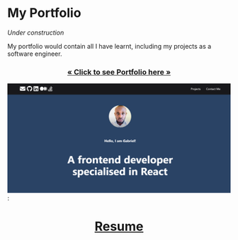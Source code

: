 # My Portfolio

 <i>Under construction</i>
 
My portfolio would contain all I have learnt, including my projects as a software engineer.

<h3 align="center"><a href="https://zeegab.vercel.app/"><strong>« Click to see Portfolio here »</strong></a></h3>

![Alt](https://github.com/Zeelgabriels/my-portfolio/blob/main/Portfolio%20Page.png "Portfolio Page"):


<h1 align="center"><a href="https://github.com/Zeelgabriels/my-portfolio/blob/main/Gabriel%20Ifeanyi_Resume_Software%20Developer.pdf"><strong> Resume </strong></a></h1>

